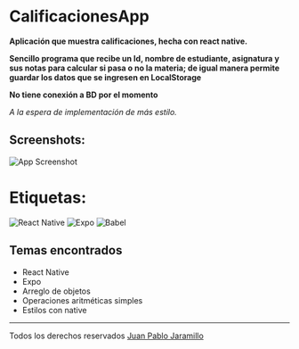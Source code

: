 # CalificacionesApp

**Aplicación que muestra calificaciones, hecha con react native.**

**Sencillo programa que recibe un Id, nombre de estudiante, asignatura y sus notas para calcular si pasa o no la materia; de igual manera permite guardar los datos que se ingresen en LocalStorage**

**No tiene conexión a BD por el momento**

*A la espera de implementación de más estilo.* 

## Screenshots:
![App Screenshot](https://scontent.feoh3-1.fna.fbcdn.net/v/t1.15752-9/337123368_518871697077637_3395187603589241121_n.png?_nc_cat=110&ccb=1-7&_nc_sid=ae9488&_nc_eui2=AeFEjGKyP76HLv59HJbp0WudDxqdjPzYX10PGp2M_NhfXQ4esYex8Cx7ZmgH-aW2e0MGXVPgxJartoJz4DoR3IUy&_nc_ohc=jXcLnXcTLkoAX9q_44s&_nc_ht=scontent.feoh3-1.fna&oh=03_AdTx0HytzeHeLw1h6P_H9mRzYTIFD3b2PcxjKfPDhaqjvA&oe=64478C27)

# Etiquetas: 	
![React Native](https://img.shields.io/badge/react_native-%2320232a.svg?style=for-the-badge&logo=react&logoColor=%2361DAFB)
![Expo](https://img.shields.io/badge/expo-1C1E24?style=for-the-badge&logo=expo&logoColor=#D04A37)
![Babel](https://img.shields.io/badge/Babel-F9DC3e?style=for-the-badge&logo=babel&logoColor=black)

 ## Temas encontrados
 * React Native
 * Expo
 * Arreglo de objetos
 * Operaciones aritméticas simples
 * Estilos con native
 * *** 
Todos los derechos reservados [Juan Pablo Jaramillo](https://github.com/HotSauce96)


